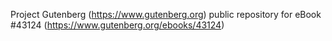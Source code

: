 Project Gutenberg (https://www.gutenberg.org) public repository for eBook #43124 (https://www.gutenberg.org/ebooks/43124)
